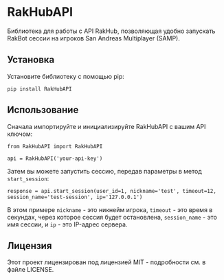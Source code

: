 # RakHubAPI

Библиотека для работы с API RakHub, позволяющая удобно запускать RakBot сессии на игроков San Andreas Multiplayer (SAMP).

## Установка

Установите библиотеку с помощью pip:

    pip install RakHubAPI

## Использование

Сначала импортируйте и инициализируйте RakHubAPI с вашим API ключом:

    from RakHubAPI import RakHubAPI

    api = RakHubAPI('your-api-key')

Затем вы можете запустить сессию, передав параметры в метод `start_session`:

    response = api.start_session(user_id=1, nickname='test', timeout=12, session_name='test-session', ip='127.0.0.1')

В этом примере `nickname` - это никнейм игрока, `timeout` - это время в секундах, через которое сессия будет остановлена, `session_name` - это имя сессии, и `ip` - это IP-адрес сервера.

## Лицензия

Этот проект лицензирован под лицензией MIT - подробности см. в файле LICENSE.
